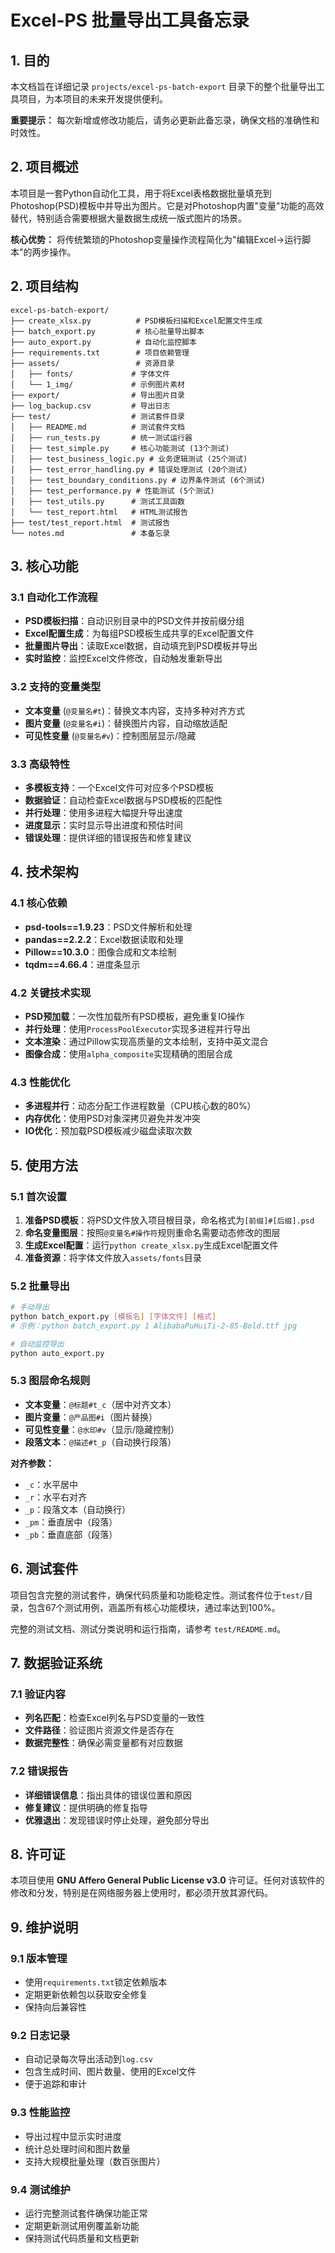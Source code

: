 # Excel-PS 批量导出工具备忘录

## 1. 目的

本文档旨在详细记录 `projects/excel-ps-batch-export` 目录下的整个批量导出工具项目，为本项目的未来开发提供便利。

**重要提示：** 每次新增或修改功能后，请务必更新此备忘录，确保文档的准确性和时效性。

## 2. 项目概述

本项目是一套Python自动化工具，用于将Excel表格数据批量填充到Photoshop(PSD)模板中并导出为图片。它是对Photoshop内置"变量"功能的高效替代，特别适合需要根据大量数据生成统一版式图片的场景。

**核心优势：** 将传统繁琐的Photoshop变量操作流程简化为"编辑Excel→运行脚本"的两步操作。

## 2. 项目结构

```
excel-ps-batch-export/
├── create_xlsx.py          # PSD模板扫描和Excel配置文件生成
├── batch_export.py         # 核心批量导出脚本
├── auto_export.py          # 自动化监控脚本
├── requirements.txt        # 项目依赖管理
├── assets/                 # 资源目录
│   ├── fonts/             # 字体文件
│   └── 1_img/             # 示例图片素材
├── export/                # 导出图片目录
├── log_backup.csv         # 导出日志
├── test/                  # 测试套件目录
│   ├── README.md          # 测试套件文档
│   ├── run_tests.py       # 统一测试运行器
│   ├── test_simple.py     # 核心功能测试 (13个测试)
│   ├── test_business_logic.py # 业务逻辑测试 (25个测试)
│   ├── test_error_handling.py # 错误处理测试 (20个测试)
│   ├── test_boundary_conditions.py # 边界条件测试 (6个测试)
│   ├── test_performance.py # 性能测试 (5个测试)
│   ├── test_utils.py      # 测试工具函数
│   └── test_report.html   # HTML测试报告
├── test/test_report.html  # 测试报告
└── notes.md               # 本备忘录
```

## 3. 核心功能

### 3.1 自动化工作流程
- **PSD模板扫描**：自动识别目录中的PSD文件并按前缀分组
- **Excel配置生成**：为每组PSD模板生成共享的Excel配置文件
- **批量图片导出**：读取Excel数据，自动填充到PSD模板并导出
- **实时监控**：监控Excel文件修改，自动触发重新导出

### 3.2 支持的变量类型
- **文本变量** (`@变量名#t`)：替换文本内容，支持多种对齐方式
- **图片变量** (`@变量名#i`)：替换图片内容，自动缩放适配
- **可见性变量** (`@变量名#v`)：控制图层显示/隐藏

### 3.3 高级特性
- **多模板支持**：一个Excel文件可对应多个PSD模板
- **数据验证**：自动检查Excel数据与PSD模板的匹配性
- **并行处理**：使用多进程大幅提升导出速度
- **进度显示**：实时显示导出进度和预估时间
- **错误处理**：提供详细的错误报告和修复建议

## 4. 技术架构

### 4.1 核心依赖
- **psd-tools==1.9.23**：PSD文件解析和处理
- **pandas==2.2.2**：Excel数据读取和处理
- **Pillow==10.3.0**：图像合成和文本绘制
- **tqdm==4.66.4**：进度条显示

### 4.2 关键技术实现
- **PSD预加载**：一次性加载所有PSD模板，避免重复IO操作
- **并行处理**：使用`ProcessPoolExecutor`实现多进程并行导出
- **文本渲染**：通过Pillow实现高质量的文本绘制，支持中英文混合
- **图像合成**：使用`alpha_composite`实现精确的图层合成

### 4.3 性能优化
- **多进程并行**：动态分配工作进程数量（CPU核心数的80%）
- **内存优化**：使用PSD对象深拷贝避免并发冲突
- **IO优化**：预加载PSD模板减少磁盘读取次数

## 5. 使用方法

### 5.1 首次设置
1. **准备PSD模板**：将PSD文件放入项目根目录，命名格式为`[前缀]#[后缀].psd`
2. **命名变量图层**：按照`@变量名#操作符`规则重命名需要动态修改的图层
3. **生成Excel配置**：运行`python create_xlsx.py`生成Excel配置文件
4. **准备资源**：将字体文件放入`assets/fonts`目录

### 5.2 批量导出
```bash
# 手动导出
python batch_export.py [模板名] [字体文件] [格式]
# 示例：python batch_export.py 1 AlibabaPuHuiTi-2-85-Bold.ttf jpg

# 自动监控导出
python auto_export.py
```

### 5.3 图层命名规则
- **文本变量**：`@标题#t_c`（居中对齐文本）
- **图片变量**：`@产品图#i`（图片替换）
- **可见性变量**：`@水印#v`（显示/隐藏控制）
- **段落文本**：`@描述#t_p`（自动换行段落）

**对齐参数：**
- `_c`：水平居中
- `_r`：水平右对齐
- `_p`：段落文本（自动换行）
- `_pm`：垂直居中（段落）
- `_pb`：垂直底部（段落）

## 6. 测试套件

项目包含完整的测试套件，确保代码质量和功能稳定性。测试套件位于`test/`目录，包含67个测试用例，涵盖所有核心功能模块，通过率达到100%。

完整的测试文档、测试分类说明和运行指南，请参考 `test/README.md`。

## 7. 数据验证系统

### 7.1 验证内容
- **列名匹配**：检查Excel列名与PSD变量的一致性
- **文件路径**：验证图片资源文件是否存在
- **数据完整性**：确保必需变量都有对应数据

### 7.2 错误报告
- **详细错误信息**：指出具体的错误位置和原因
- **修复建议**：提供明确的修复指导
- **优雅退出**：发现错误时停止处理，避免部分导出

## 8. 许可证

本项目使用 **GNU Affero General Public License v3.0** 许可证。任何对该软件的修改和分发，特别是在网络服务器上使用时，都必须开放其源代码。

## 9. 维护说明

### 9.1 版本管理
- 使用`requirements.txt`锁定依赖版本
- 定期更新依赖包以获取安全修复
- 保持向后兼容性

### 9.2 日志记录
- 自动记录每次导出活动到`log.csv`
- 包含生成时间、图片数量、使用的Excel文件
- 便于追踪和审计

### 9.3 性能监控
- 导出过程中显示实时进度
- 统计总处理时间和图片数量
- 支持大规模批量处理（数百张图片）

### 9.4 测试维护
- 运行完整测试套件确保功能正常
- 定期更新测试用例覆盖新功能
- 保持测试代码质量和文档更新